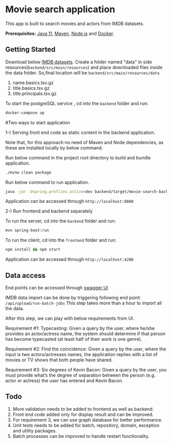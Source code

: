 # Movie search application
 
This app is built to search movies and actors from IMDB datasets.

**Prerequisites:** 
[Java 11](https://www.oracle.com/java/technologies/javase-jdk11-downloads.html), [Maven](https://maven.apache.org/download.cgi), [Node.js](https://nodejs.org/) and [Docker](https://www.docker.com/get-started).

## Getting Started

Download below [IMDB datasets](https://datasets.imdbws.com/). Create a folder named "data" in side resources(`backend/src/main/resources`) and place downloaded files inside the data folder.
So,final location will be `backend/src/main/resources/data`

1) name.basics.tsv.gz
2) title.basics.tsv.gz
3) title.principals.tsv.gz 

To start the postgreSQL service , cd into the `backend` folder and run:

```bash
docker-compose up
```

#Two ways to start application

1-) Serving front end code as static content in the backend application. 

Note that, for this approach no need of Maven and Node dependencies, as these are installed locally by below command.  

Run below command in the project root directory to build and bundle application.
```bash
./mvnw clean package
```
Run below command to run application.
```bash
java -jar -Dspring.profiles.active=dev backend/target/movie-search-backend-0.0.1-SNAPSHOT.jar
```

Application can be accessed through `http://localhost:8080`

2-) Run frontend and backend separately

To run the server, cd into the `backend` folder and run:
 
```bash
mvn spring-boot:run
```

To run the client, cd into the `frontend` folder and run:
 
```bash
npm install && npm start
```

Application can be accessed through `http://localhost:4200`

## Data access

End points can be accessed through [swagger UI](http://localhost:8080/swagger-ui.html)
 
IMDB data import can be done by triggering following end point: `/api/upload/run-batch-jobs`
This step takes more than a hour to import all the data.

After this step, we can play with below requirements from UI.
 
 Requirement #1:
 Typecasting: Given a query by the user, where he/she provides an actor/actress name, the system should determine if that person has become typecasted (at least half of their work is one genre).
 
 Requirement #2:
 Find the coincidence: Given a query by the user, where the input is two actors/actresses names, the application replies with a list of movies or TV shows that both people have shared.
 
 Requirement #3:
 Six degrees of Kevin Bacon: Given a query by the user, you must provide what’s the degree of separation between the person (e.g. actor or actress) the user has entered and Kevin Bacon.
 
 
## Todo

1. More validation needs to be added to frontend as well as backend.
2. Front end code added only for display result and can be improved.
2. For requirement 3, we can use graph database for better performance.
3. Unit tests needs to be added for batch, repository, domain, exception and utility packages.
4. Batch processes can be improved to handle restart functionality.





